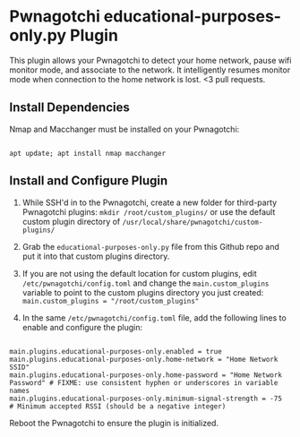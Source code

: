 # Pwnagotchi educational-purposes-only.py Plugin

This plugin allows your Pwnagotchi to detect your home network, pause wifi monitor mode, and associate to the network. It intelligently resumes monitor mode when connection to the home network is lost. <3 pull requests.

## Install Dependencies

Nmap and Macchanger must be installed on your Pwnagotchi:

```

apt update; apt install nmap macchanger

```

## Install and Configure Plugin

1. While SSH'd in to the Pwnagotchi, create a new folder for third-party Pwnagotchi plugins: `mkdir /root/custom_plugins/` or use the default custom plugin directory of `/usr/local/share/pwnagotchi/custom-plugins/`

1. Grab the `educational-purposes-only.py` file from this Github repo and put it into that custom plugins directory.

1. If you are not using the default location for custom plugins, edit `/etc/pwnagotchi/config.toml` and change the `main.custom_plugins` variable to point to the custom plugins directory you just created: `main.custom_plugins = "/root/custom_plugins"`

1. In the same `/etc/pwnagotchi/config.toml` file, add the following lines to enable and configure the plugin:

```

main.plugins.educational-purposes-only.enabled = true
main.plugins.educational-purposes-only.home-network = "Home Network SSID"
main.plugins.educational-purposes-only.home-password = "Home Network Password" # FIXME: use consistent hyphen or underscores in variable names 
main.plugins.educational-purposes-only.minimum-signal-strength = -75  # Minimum accepted RSSI (should be a negative integer)

```

Reboot the Pwnagotchi to ensure the plugin is initialized.
